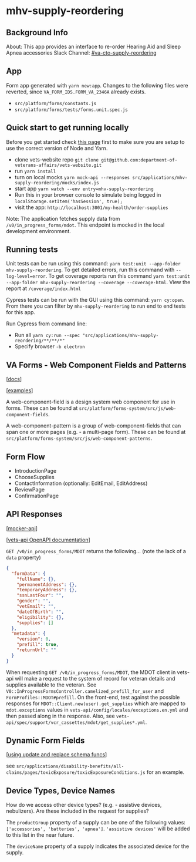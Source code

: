 # mhv-supply-reordering

## Background Info

About: This app provides an interface to re-order Hearing Aid and Sleep Apnea accessories
Slack Channel: [#va-cto-supply-reordering](https://dsva.slack.com/archives/C05DFSM57FW/p1689711688225089)

## App

Form app generated with `yarn new:app`. Changes to the following files were reverted, since `VA_FORM_IDS.FORM_VA_2346A` already exists.

- `src/platform/forms/constants.js`
- `src/platform/forms/tests/forms.unit.spec.js`

## Quick start to get running locally

Before you get started check [this page](https://depo-platform-documentation.scrollhelp.site/developer-docs/setting-up-your-local-frontend-environment) first to make sure you are setup to use the correct version of Node and Yarn.

- clone vets-website repo `git clone git@github.com:department-of-veterans-affairs/vets-website.git`
- run `yarn install`
- turn on local mocks `yarn mock-api --responses src/applications/mhv-supply-reordering/mocks/index.js`
- start app `yarn watch --env entry=mhv-supply-reordering`
- Run this in your browser console to simulate being logged in `localStorage.setItem('hasSession', true);`
- visit the app: `http://localhost:3001/my-health/order-supplies`

Note: The application fetches supply data from `/v0/in_progress_forms/mdot`. This endpoint is mocked in the local development environment.

## Running tests

Unit tests can be run using this command: `yarn test:unit --app-folder mhv-supply-reordering`. To get detailed errors, run this command with `--log-level=error`. To get coverage reports run this command `yarn test:unit --app-folder mhv-supply-reordering --coverage --coverage-html`. View the report at `/coverage/index.html`

Cypress tests can be run with the GUI using this command: `yarn cy:open`. From there you can filter by `mhv-supply-reordering` to run end to end tests for this app.

Run Cypress from command line:

- Run all `yarn cy:run --spec "src/applications/mhv-supply-reordering/**/**/*"`
- Specify browser `-b electron`

## VA Forms - Web Component Fields and Patterns

[[docs](https://depo-platform-documentation.scrollhelp.site/developer-docs/va-forms-library-web-component-fields-and-patterns)]

[[examples](https://staging.va.gov/mock-form-patterns/introduction)]

A web-component-field is a design system web component for use in forms. These can be found at `src/platform/forms-system/src/js/web-component-fields`.

A web-component-pattern is a group of web-component-fields that can span one or more pages (e.g. - a multi-page form). These can be found at `src/platform/forms-system/src/js/web-component-patterns`.

## Form Flow

- IntroductionPage
- ChooseSupplies
- ContactInformation (optionally: EditEmail, EditAddress)
- ReviewPage
- ConfirmationPage

## API Responses

[[mocker-api](https://github.com/jaywcjlove/mocker-api/tree/v2.9.0?tab=readme-ov-file#usage)]

[[vets-api OpenAPI documentation](https://department-of-veterans-affairs.github.io/va-digital-services-platform-docs/api-reference/#/in_progress_forms)]

`GET /v0/in_progress_forms/MDOT` returns the following... (note the lack of a `data` property)

```json
{
  "formData": {
    "fullName": {},
    "permanentAddress": {},
    "temporaryAddress": {},
    "ssnLastFour": "",
    "gender": "",
    "vetEmail": "",
    "dateOfBirth": "",
    "eligibility": {},
    "supplies": []
  },
  "metadata": {
    "version": 0,
    "prefill": true,
    "returnUrl": ""
  }
}
```

When requesting `GET /v0/in_progress_forms/MDOT`, the MDOT client in vets-api will make a request to the system of record for veteran details and supplies available to the veteran. See `V0::InProgressFormsController.camelized_prefill_for_user` and `FormProfiles::MDOT#prefill`. On the front-end, test against the possible responses for `MDOT::Client.new(user).get_supplies` which are mapped to `mdot.exceptions` values in `vets-api/config/locales/exceptions.en.yml` and then passed along in the response. Also, see `vets-api/spec/support/vcr_cassettes/mdot/get_supplies*.yml`.

## Dynamic Form Fields

[[using update and replace schema funcs](https://depo-platform-documentation.scrollhelp.site/developer-docs/va-forms-library-how-to-use-updateschema-and-repla)]

see `src/applications/disability-benefits/all-claims/pages/toxicExposure/toxicExposureConditions.js` for an example.

## Device Types, Device Names

How do we access other device types? (e.g. - assistive devices, nebulizers). Are these included in the request for supplies?

The `productGroup` property of a supply can be one of the following values: `['accessories', 'batteries', 'apnea']`. `'assistive devices'` will be added to this list in the near future.

The `deviceName` property of a supply indicates the associated device for the supply.
